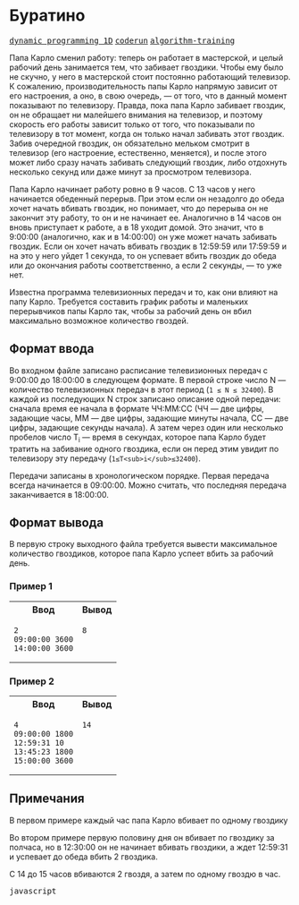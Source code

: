 # Буратино

[<kbd>dynamic programming 1D</kbd>](https://youtu.be/H7lu6h8H9-4)
[<kbd>coderun</kbd>](https://coderun.yandex.ru/problem/buratino)
[<kbd>algorithm-training</kbd>](https://contest.yandex.ru/contest/45469/problems/24/)

Папа Карло сменил работу: теперь он работает в мастерской, и целый рабочий день занимается тем, что забивает гвоздики. Чтобы ему было не скучно, у него в мастерской стоит постоянно работающий телевизор. К сожалению, производительность папы Карло напрямую зависит от его настроения, а оно, в свою очередь, — от того, что в данный момент показывают по телевизору. Правда, пока папа Карло забивает гвоздик, он не обращает ни малейшего внимания на телевизор, и поэтому скорость его работы зависит только от того, что показывали по телевизору в тот момент, когда он только начал забивать этот гвоздик. Забив очередной гвоздик, он обязательно мельком смотрит в телевизор (его настроение, естественно, меняется), и после этого может либо сразу начать забивать следующий гвоздик, либо отдохнуть несколько секунд или даже минут за просмотром телевизора.

Папа Карло начинает работу ровно в 9 часов. С 13 часов у него начинается обеденный перерыв. При этом если он незадолго до обеда хочет начать вбивать гвоздик, но понимает, что до перерыва он не закончит эту работу, то он и не начинает ее. Аналогично в 14 часов он вновь приступает к работе, а в 18 уходит домой. Это значит, что в 9:00:00 (аналогично, как и в 14:00:00) он уже может начать забивать гвоздик. Если он хочет начать вбивать гвоздик в 12:59:59 или 17:59:59 и на это у него уйдет 1 секунда, то он успевает вбить гвоздик до обеда или до окончания работы соответственно, а если 2 секунды, — то уже нет.

Известна программа телевизионных передач и то, как они влияют на папу Карло. Требуется составить график работы и маленьких перерывчиков папы Карло так, чтобы за рабочий день он вбил максимально возможное количество гвоздей.

## Формат ввода

Во входном файле записано расписание телевизионных передач с 9:00:00 до 18:00:00 в следующем формате. В первой строке число N — количество телевизионных передач в этот период (`1 ≤ N ≤ 32400`). В каждой из последующих N строк записано описание одной передачи: сначала время ее начала в формате ЧЧ:ММ:СС (ЧЧ — две цифры, задающие часы, ММ — две цифры, задающие минуты начала, СС — две цифры, задающие секунды начала). А затем через один или несколько пробелов число T<sub>i</sub>
— время в секундах, которое папа Карло будет тратить на забивание одного гвоздика, если он перед этим увидит по телевизору эту передачу (`1≤T<sub>i</sub>≤32400`).

Передачи записаны в хронологическом порядке. Первая передача всегда начинается в 09:00:00. Можно считать, что последняя передача заканчивается в 18:00:00.

## Формат вывода

В первую строку выходного файла требуется вывести максимальное количество гвоздиков, которое папа Карло успеет вбить за рабочий день.

### Пример 1

<table width = "100%">
<tr>
<th>Ввод</th> <th>Вывод</th>
</tr>
<tr valign="top">
<td><pre>
<code>2
09:00:00 3600
14:00:00 3600
</code></pre></td>
<td><pre>
<code>8
</code></pre></td>
</tr>
</table>

### Пример 2

<table width = "100%">
<tr>
<th>Ввод</th> <th>Вывод</th>
</tr>
<tr valign="top">
<td><pre>
<code>4
09:00:00 1800
12:59:31 10
13:45:23 1800
15:00:00 3600
</code></pre></td>
<td><pre>
<code>14
</code></pre></td>
</tr>
</table>

## Примечания

В первом примере каждый час папа Карло вбивает по одному гвоздику

Во втором примере первую половину дня он вбивает по гвоздику за полчаса, но в 12:30:00 он не начинает вбивать гвоздики, а ждет 12:59:31 и успевает до обеда вбить 2 гвоздика.

С 14 до 15 часов вбиваются 2 гвоздя, а затем по одному гвоздю в час.

<kbd>javascript</kbd>
